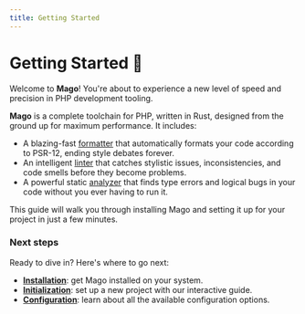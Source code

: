 ```yaml
---
title: Getting Started
---
```


# Getting Started 🚀

Welcome to **Mago**! You're about to experience a new level of speed and precision in PHP development tooling.

**Mago** is a complete toolchain for PHP, written in Rust, designed from the ground up for maximum performance. It includes:

- A blazing-fast [formatter](/tools/formatter/overview.md) that automatically formats your code according to PSR-12, ending style debates forever.
- An intelligent [linter](/tools/linter/overview.md) that catches stylistic issues, inconsistencies, and code smells before they become problems.
- A powerful static [analyzer](/tools/analyzer/overview.md) that finds type errors and logical bugs in your code without you ever having to run it.

This guide will walk you through installing Mago and setting it up for your project in just a few minutes.

### Next steps

Ready to dive in? Here's where to go next:

- **[Installation](/guide/installation.md)**: get Mago installed on your system.
- **[Initialization](/guide/initialization.md)**: set up a new project with our interactive guide.
- **[Configuration](/guide/configuration.md)**: learn about all the available configuration options.
